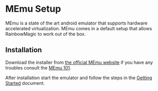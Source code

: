 # MEmu Setup

MEmu is a state of the art android emulator that supports hardware accelerated virtualization. MEmu comes in a default setup that allows RainbowMagic to work out of the box.

## Installation

Download the installer from [the official MEmu website](http://www.memuplay.com/) if you have any troubles consult the [MEmu 101](http://www.memuplay.com/blog/index.php/2016/02/16/memu-101/).

After installation start the emulator and follow the steps in the [Getting Started](../getting-started.md) document.